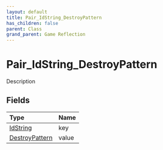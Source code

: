 ```yaml
---
layout: default
title: Pair_IdString_DestroyPattern
has_children: false
parent: Class
grand_parent: Game Reflection
---
```

# Pair_IdString_DestroyPattern
Description 

## Fields

| Type | Name |
|:----------|:--------------|
| [IdString](/riftbreaker-wiki/docs/game-reflection/components/id_string/) | key |
| [DestroyPattern](/riftbreaker-wiki/docs/game-reflection/classes/destroy_pattern/) | value |

